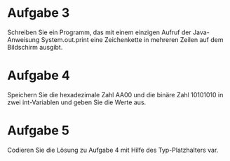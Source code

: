 # Aufgabe 3
Schreiben Sie ein Programm, das mit einem einzigen Aufruf der Java-Anweisung
System.out.print eine Zeichenkette in mehreren Zeilen auf dem Bildschirm
ausgibt.

# Aufgabe 4
Speichern Sie die hexadezimale Zahl AA00 und die binäre Zahl 10101010 in zwei
int-Variablen und geben Sie die Werte aus.

# Aufgabe 5
Codieren Sie die Lösung zu Aufgabe 4 mit Hilfe des Typ-Platzhalters var.
